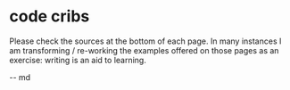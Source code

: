 # code cribs

Please check the sources at the bottom of each page. In many instances I am transforming / re-working the examples offered on those pages as an exercise: writing is an aid to learning.

-- md 
